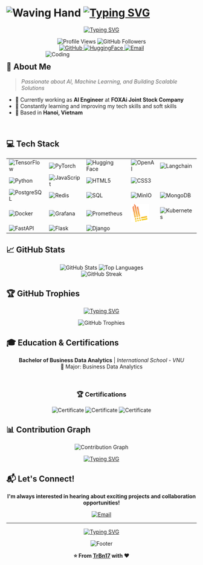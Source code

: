 # <img src="https://raw.githubusercontent.com/Tarikul-Islam-Anik/Animated-Fluent-Emojis/master/Emojis/Hand%20gestures/Waving%20Hand.png" alt="Waving Hand" width="35" height="35" /> [![Typing SVG](https://readme-typing-svg.herokuapp.com?font=Fira+Code&weight=600&size=30&duration=2000&pause=100000&color=6366F1&vCenter=true&repeat=false&width=500&height=35&lines=Hi+there%2C+I'm+Tran+Bao+Ngoc)](https://git.io/typing-svg)

<div align="center">
  
  [![Typing SVG](https://readme-typing-svg.herokuapp.com?font=Fira+Code&weight=500&size=22&duration=3000&pause=1000&color=6366F1&center=true&vCenter=true&random=false&width=600&lines=AI+Engineer+%F0%9F%A4%96;Backend+Developer+%E2%9A%A1;Machine+Learning+Enthusiast+%F0%9F%A7%A0;Building+Scalable+Solutions+%F0%9F%9A%80)](https://git.io/typing-svg)
  
  <img src="https://komarev.com/ghpvc/?username=TrBn17&color=6366f1&style=flat-square&label=Profile+Views" alt="Profile Views" />
  <img src="https://img.shields.io/github/followers/TrBn17?label=Followers&style=flat-square&color=8b5cf6" alt="GitHub Followers" />
  
  <br/>
  
  <a href="https://github.com/TrBn17">
    <img src="https://img.shields.io/badge/GitHub-333333?style=for-the-badge&logo=github&logoColor=white" alt="GitHub" />
  </a>
  <a href="https://huggingface.co/NGOC1712">
    <img src="https://img.shields.io/badge/HuggingFace-FF9500?style=for-the-badge&logo=huggingface&logoColor=white" alt="HuggingFace" />
  </a>
  <a href="mailto:trbaongoc17@gmail.com">
    <img src="https://img.shields.io/badge/Email-EA4335?style=for-the-badge&logo=gmail&logoColor=white" alt="Email" />
  </a>
  
</div>

<img align="right" alt="Coding" width="400" src="https://user-images.githubusercontent.com/74038190/212284100-561aa473-3905-4a80-b561-0d28506553ee.gif">

## 🎯 About Me

> *Passionate about AI, Machine Learning, and Building Scalable Solutions*

- 🔭 Currently working as **AI Engineer** at **FOXAi Joint Stock Company**
- 🌱 Constantly learning and improving my tech skills and soft skills  
- 📍 Based in **Hanoi, Vietnam**

<br clear="right"/>

## 💻 Tech Stack

<table align="center">
  <tr>
    <td><img src="https://cdn.jsdelivr.net/gh/devicons/devicon/icons/tensorflow/tensorflow-original.svg" width="48" height="48" alt="TensorFlow" /></td>
    <td><img src="https://cdn.jsdelivr.net/gh/devicons/devicon/icons/pytorch/pytorch-original.svg" width="48" height="48" alt="PyTorch" /></td>
    <td><img src="https://huggingface.co/front/assets/huggingface_logo-noborder.svg" width="48" height="48" alt="Hugging Face" /></td>
    <td><img src="https://cdn.brandfetch.io/idR3duQxYl/w/400/h/400/theme/dark/icon.jpeg?c=1dxbfHSJFAPEGdCLU4o5B" width="48" height="48" alt="OpenAI" /></td>
    <td><img src="https://cdn.brandfetch.io/idzf7Sjo28/w/400/h/400/theme/dark/icon.jpeg?c=1dxbfHSJFAPEGdCLU4o5B" width="48" height="48" alt="Langchain" /></td>
  </tr>
  <tr>
    <td><img src="https://cdn.jsdelivr.net/gh/devicons/devicon/icons/python/python-original.svg" width="48" height="48" alt="Python" /></td>
    <td><img src="https://cdn.jsdelivr.net/gh/devicons/devicon/icons/javascript/javascript-original.svg" width="48" height="48" alt="JavaScript" /></td>
    <td><img src="https://cdn.jsdelivr.net/gh/devicons/devicon/icons/html5/html5-original.svg" width="48" height="48" alt="HTML5" /></td>
    <td><img src="https://cdn.jsdelivr.net/gh/devicons/devicon/icons/css3/css3-original.svg" width="48" height="48" alt="CSS3" /></td>
    <td></td>
  </tr>
  <tr>
    <td><img src="https://cdn.jsdelivr.net/gh/devicons/devicon/icons/postgresql/postgresql-original.svg" width="48" height="48" alt="PostgreSQL" /></td>
    <td><img src="https://cdn.jsdelivr.net/gh/devicons/devicon/icons/redis/redis-original.svg" width="48" height="48" alt="Redis" /></td>
    <td><img src="https://cdn.jsdelivr.net/gh/devicons/devicon/icons/mysql/mysql-original.svg" width="48" height="48" alt="SQL" /></td>
    <td><img src="https://cdn.brandfetch.io/idmg-NaphI/w/400/h/400/theme/dark/icon.jpeg?c=1dxbfHSJFAPEGdCLU4o5B" width="48" height="48" alt="MinIO" /></td>
    <td><img src="https://cdn.jsdelivr.net/gh/devicons/devicon/icons/mongodb/mongodb-original.svg" width="48" height="48" alt="MongoDB" /></td>
  </tr>
  <tr>
    <td><img src="https://cdn.jsdelivr.net/gh/devicons/devicon/icons/docker/docker-original.svg" width="48" height="48" alt="Docker" /></td>
    <td><img src="https://cdn.jsdelivr.net/gh/devicons/devicon/icons/grafana/grafana-original.svg" width="48" height="48" alt="Grafana" /></td>
    <td><img src="https://cdn.jsdelivr.net/gh/devicons/devicon/icons/prometheus/prometheus-original.svg" width="48" height="48" alt="Prometheus" /></td>
    <td><img src="https://raw.githubusercontent.com/grafana/loki/main/docs/sources/logo.png" width="48" height="48" alt="Loki" /></td>
    <td><img src="https://cdn.jsdelivr.net/gh/devicons/devicon/icons/kubernetes/kubernetes-plain.svg" width="48" height="48" alt="Kubernetes" /></td>
  </tr>
  <tr>
    <td><img src="https://cdn.jsdelivr.net/gh/devicons/devicon/icons/fastapi/fastapi-original.svg" width="48" height="48" alt="FastAPI" /></td>
    <td><img src="https://cdn.jsdelivr.net/gh/devicons/devicon/icons/flask/flask-original.svg" width="48" height="48" alt="Flask" /></td>
    <td><img src="https://cdn.jsdelivr.net/gh/devicons/devicon/icons/django/django-plain.svg" width="48" height="48" alt="Django" /></td>
    <td></td>
    <td></td>
  </tr>
</table>


## 📈 GitHub Stats

<div align="center">
  <img src="https://github-readme-stats.vercel.app/api?username=TrBn17&show_icons=true&theme=tokyonight&hide_border=true&bg_color=0D1117&title_color=6366F1&icon_color=8B5CF6" alt="GitHub Stats" height="180"/>
  <img src="https://github-readme-stats.vercel.app/api/top-langs/?username=TrBn17&layout=compact&theme=tokyonight&hide_border=true&bg_color=0D1117&title_color=6366F1" alt="Top Languages" height="180"/>
</div>

<div align="center">
  <img src="https://github-readme-streak-stats.herokuapp.com/?user=TrBn17&theme=tokyonight&hide_border=true&background=0D1117&stroke=6366F1&ring=8B5CF6&fire=6366F1&currStreakLabel=8B5CF6" alt="GitHub Streak" />
</div>

## 🏆 GitHub Trophies

<div align="center">
  
[![Typing SVG](https://readme-typing-svg.herokuapp.com?font=Fira+Code&weight=500&size=18&duration=3000&pause=1000&color=FFD700&center=true&vCenter=true&random=false&width=600&height=30&lines=Achievement+Unlocked+%F0%9F%8F%86;Trophy+Collection+%E2%9C%A8;Milestone+Reached+%F0%9F%8E%AF;Keep+Going+Strong+%F0%9F%92%AA)](https://git.io/typing-svg)

</div>

<div align="center">
  <img src="https://github-profile-trophy.vercel.app/?username=TrBn17&theme=tokyonight&no-frame=true&no-bg=true&margin-w=4&column=7" alt="GitHub Trophies" />
</div>

## 🎓 Education & Certifications

<div align="center">

**Bachelor of Business Data Analytics** | *International School - VNU*
<br/>
🎯 Major: Business Data Analytics

<br/>

### 🏆 Certifications
![Certificate](https://img.shields.io/badge/AI%20Ethics-Certificate-4CAF50?style=for-the-badge&logo=google&logoColor=white)
![Certificate](https://img.shields.io/badge/Google%20Data%20Analytics-Professional-FF5722?style=for-the-badge&logo=google&logoColor=white)
![Certificate](https://img.shields.io/badge/B2%20VSTEP-Language-2196F3?style=for-the-badge&logo=babel&logoColor=white)

</div>

## 📊 Contribution Graph

<div align="center">
  <img src="https://github-readme-activity-graph.vercel.app/graph?username=TrBn17&theme=tokyo-night&hide_border=true&bg_color=0D1117&color=6366F1&line=8B5CF6&point=6366F1" alt="Contribution Graph" />
</div>

<div align="center">
  
[![Typing SVG](https://readme-typing-svg.herokuapp.com?font=Fira+Code&weight=400&size=16&duration=4000&pause=1000&color=10B981&center=true&vCenter=true&random=false&width=700&height=30&lines=Code+is+poetry+written+in+logic+%F0%9F%92%AD;Debugging+is+like+detective+work+%F0%9F%95%B5%EF%B8%8F;Every+bug+is+a+lesson+in+disguise+%F0%9F%90%9B;First%2C+solve+the+problem.+Then%2C+write+the+code.+%F0%9F%92%BB)](https://git.io/typing-svg)

</div>

## 📬 Let's Connect!

<div align="center">
  
**I'm always interested in hearing about exciting projects and collaboration opportunities!**
  
  <a href="mailto:trbaongoc17@gmail.com">
    <img src="https://img.shields.io/badge/Drop%20me%20a%20line-EA4335?style=for-the-badge&logo=gmail&logoColor=white" alt="Email" />
  </a>
  
</div>

---

<div align="center">
  
[![Typing SVG](https://readme-typing-svg.herokuapp.com?font=Fira+Code&weight=400&size=14&duration=3000&pause=1000&color=8B5CF6&center=true&vCenter=true&random=false&width=600&height=25&lines=Thanks+for+visiting+my+profile!+%E2%9C%A8;Happy+coding!+%F0%9F%92%BB;See+you+in+the+commits!+%F0%9F%9A%80;Stay+curious%2C+keep+learning!+%F0%9F%93%9A)](https://git.io/typing-svg)

<img src="https://capsule-render.vercel.app/api?type=waving&color=gradient&customColorList=6,11,20&height=100&section=footer&animation=twinkling" alt="Footer" />
  
  <b>⭐ From [TrBn17](https://github.com/TrBn17) with ❤️</b>

</div>

